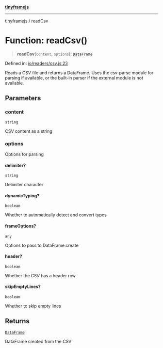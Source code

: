 [**tinyframejs**](../README.md)

***

[tinyframejs](../README.md) / readCsv

# Function: readCsv()

> **readCsv**(`content`, `options`): [`DataFrame`](../classes/DataFrame.md)

Defined in: [io/readers/csv.js:23](https://github.com/AlphaQuantJS/tinyframejs/blob/8368a3e56ba5f1155368e642d928da821698888c/src/io/readers/csv.js#L23)

Reads a CSV file and returns a DataFrame.
Uses the csv-parse module for parsing if available, or the built-in parser
if the external module is not available.

## Parameters

### content

`string`

CSV content as a string

### options

Options for parsing

#### delimiter?

`string`

Delimiter character

#### dynamicTyping?

`boolean`

Whether to automatically
  detect and convert types

#### frameOptions?

`any`

Options to pass to DataFrame.create

#### header?

`boolean`

Whether the CSV has a header row

#### skipEmptyLines?

`boolean`

Whether to skip empty lines

## Returns

[`DataFrame`](../classes/DataFrame.md)

DataFrame created from the CSV
